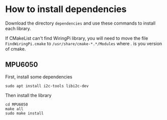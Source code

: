 # How to install dependencies

Download the directory ```dependencies``` and use these commands to install each library.

If CMakeList can't find WiringPi library, you will need to move the file ```FindWiringPi.cmake``` to ```/usr/share/cmake-*.*/Modules``` where *.* is you version of cmake.

## MPU6050

First, install some dependencies
```
sudo apt install i2c-tools libi2c-dev
```
Then install the library
```
cd MPU6050
make all
sudo make install
```